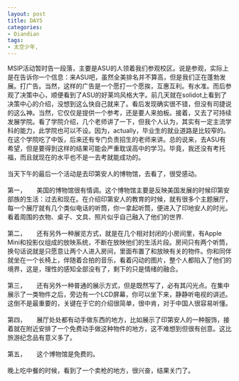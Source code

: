 ```yaml
---
layout: post
title: DAY5
categories:
- Diandian
tags:
- 太空少年, 
---
```

MSIP活动暂时告一段落，主要是ASU的人领着我们参观校区。说是参观，实际上是在告诉你一个信息：来ASU吧，虽然全美排名并不算高，但是我们正在蓬勃发展。打广告。当然，这样的广告是一个愿打一个愿挨，互惠互利。有水准。而后参观了决策中心，顺便看到了ASU的好莱坞风格大字。前几天就在solidot上看到了决策中心的介绍，没想到这么快自己就来了。看后发现确实很不错，但没有司捷说的这么神。当然，它仅仅是提供一个参考，还是要人来拍板。接着，又去了可持续发展学院。看了学院介绍，几个老师讲了一下，但我个人认为，其实有一定主流学科的能力，此学院也可以不设。因为，actually，毕业生的就业道路是比较窄的。在这个学院吃了中饭，后来还有专门负责招生的老师来讲。总的说来，去ASU有希望，但是要得到这样的结果可能会严重耽误高中的学习。毕竟，我还没有考托福，而且就现在的水平也不是一去考就能成功的。
<br />
<br />当天下午的最后一个活动是去印第安人的博物馆，去看了，很受感动。
<br />
<br />第一，&nbsp;&nbsp;&nbsp;&nbsp;&nbsp; 美国的博物馆很有情调。这个博物馆主要是反映美国发展的时候印第安部族的生活：过去和现在。在介绍印第安人的教育的时候，就有很多个主题展厅，每一个展厅就有几个类似电话的听筒，你一拿起听筒，便进入了印地安人的时光。看着周围的衣物、桌子、文具、照片似乎自己融入了他们的世界.
<br />
<br />第二，&nbsp;&nbsp;&nbsp;&nbsp;&nbsp; 还有另外一种展览方式，就是在几个相对封闭的小房间里，有Apple Mini和投影仪组成的放映系统，不断在放映他们的生活片段。房间只有两个听筒，换句话说就是只愿意让两个人进入房间，里面布置了和放映有关的物件。你和同伴就坐在一个长椅上，伴随着合拍的音乐，看着闪动的图片，整个人都陷入了他们的境界，这是，理性的感知全部没有了，剩下的只是情绪的融合。
<br />
<br />第三，&nbsp;&nbsp;&nbsp;&nbsp;&nbsp; 还有另外一种普通的展示方式，但是既然写了，必有其闪光点。在集中展示了一类物件之后，旁边有一个LCD屏幕，你可以坐下来，静静听电视的讲述。这倒不是最重要的，关键在于它的介绍很简单，很中肯，对于中国人很容易听懂。
<br />
<br />第四，&nbsp;&nbsp;&nbsp;&nbsp;&nbsp; 展厅处处都有动手做东西的地方，比如展示了印第安人的一种服饰，接着就在附近安排了一个免费动手做这种物件的地方，这不难想到但很有创意。这比旅游纪念品有意义多了。
<br />
<br />第五，&nbsp;&nbsp;&nbsp;&nbsp;&nbsp; 这个博物馆是免费的。
<br />
<br /> 晚上吃中餐的时候，看到了一个卖枪的地方，很兴奋，结果关门了。